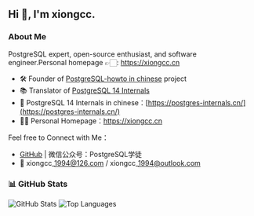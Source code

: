 ## Hi 👋, I'm xiongcc.

### About Me
PostgreSQL expert, open-source enthusiast, and software engineer.Personal homepage 👉🏻: https://xiongcc.cn

- 🛠 Founder of [PostgreSQL-howto in chinese](https://postgres-howto.cn/#/) project
- 📚 Translator of [PostgreSQL 14 Internals](https://postgrespro.com/community/books/internals)
- 📝 PostgreSQL 14 Internals in chinese：[https://postgres-internals.cn/](https://postgres-internals.cn/)
- 🧑‍💻 Personal Homepage：https://xiongcc.cn

Feel free to Connect with Me：

- [GitHub](https://github.com/xiongcccc) | 微信公众号：PostgreSQL学徒
- 📨 xiongcc\_1994@126.com / xiongcc\_1994@outlook.com

### 📊 GitHub Stats
![GitHub Stats](https://github-readme-stats.vercel.app/api?username=xiongcccc&show_icons=true)
![Top Languages](https://github-readme-stats.vercel.app/api/top-langs/?username=xiongcccc&layout=compact)

